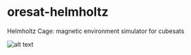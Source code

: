 # oresat-helmholtz
Helmholtz Cage: magnetic environment simulator for cubesats 

![alt text](https://user-images.githubusercontent.com/33878769/48651456-dfe9f300-e9af-11e8-9a90-02227cccc314.jpg)
